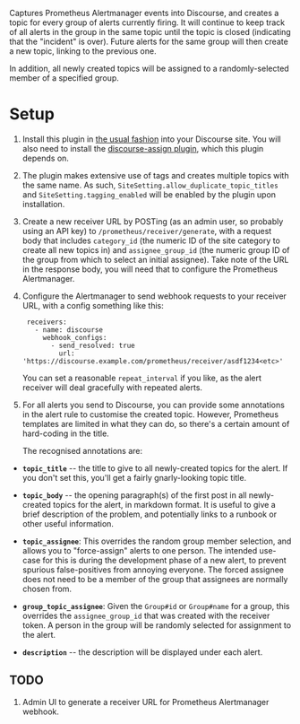 Captures Prometheus Alertmanager events into Discourse, and creates a topic
for every group of alerts currently firing. It will continue to keep track
of all alerts in the group in the same topic until the topic is closed
(indicating that the "incident" is over). Future alerts for the same group
will then create a new topic, linking to the previous one.

In addition, all newly created topics will be assigned to a
randomly-selected member of a specified group.

# Setup

1.  Install this plugin in [the usual
    fashion](https://meta.discourse.org/t/install-a-plugin/19157) into your
    Discourse site. You will also need to install the [discourse-assign
    plugin](https://github.com/discourse/discourse-assign), which this plugin
    depends on.

1.  The plugin makes extensive use of tags and creates multiple topics with the
    same name. As such, `SiteSetting.allow_duplicate_topic_titles` and
    `SiteSetting.tagging_enabled` will be enabled by the plugin upon installation.

1.  Create a new receiver URL by POSTing (as an admin user, so probably using
    an API key) to `/prometheus/receiver/generate`, with a request body that
    includes `category_id` (the numeric ID of the site category to create all
    new topics in) and `assignee_group_id` (the numeric group ID of the group
    from which to select an initial assignee). Take note of the URL in the
    response body, you will need that to configure the Prometheus
    Alertmanager.

1.  Configure the Alertmanager to send webhook requests to your receiver URL,
    with a config something like this:

         receivers:
           - name: discourse
             webhook_configs:
               - send_resolved: true
                 url: 'https://discourse.example.com/prometheus/receiver/asdf1234<etc>'

    You can set a reasonable `repeat_interval` if you like, as the alert
    receiver will deal gracefully with repeated alerts.

1.  For all alerts you send to Discourse, you can provide some annotations
    in the alert rule to customise the created topic. However, Prometheus
    templates are limited in what they can do, so there's a certain amount of
    hard-coding in the title.

    The recognised annotations are:

- **`topic_title`** -- the title to give to all newly-created topics for
  the alert. If you don't set this, you'll get a fairly gnarly-looking
  topic title.

- **`topic_body`** -- the opening paragraph(s) of the first post in all
  newly-created topics for the alert, in markdown format. It is useful
  to give a brief description of the problem, and potentially links to a
  runbook or other useful information.

- **`topic_assignee`**: This overrides the random group member selection,
  and allows you to "force-assign" alerts to one person. The intended
  use-case for this is during the development phase of a new alert, to
  prevent spurious false-positives from annoying everyone. The forced
  assignee does not need to be a member of the group that assignees are
  normally chosen from.

- **`group_topic_assignee`**: Given the `Group#id` or `Group#name` for a group,
  this overrides the `assignee_group_id` that was created with the receiver
  token. A person in the group will be randomly selected for assignment to the
  alert.

- **`description`** -- the description will be displayed under each alert.

## TODO

1. Admin UI to generate a receiver URL for Prometheus Alertmanager webhook.
